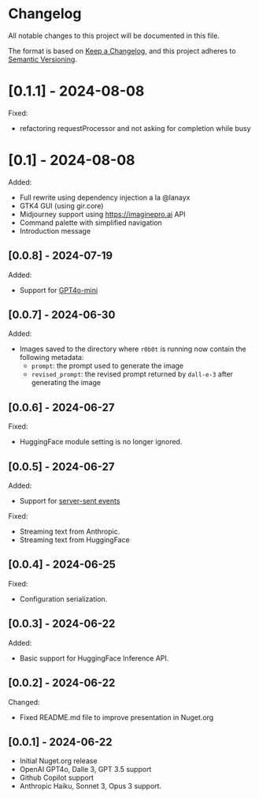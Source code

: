 # Changelog

All notable changes to this project will be documented in this file.

The format is based on [Keep a Changelog](https://keepachangelog.com/en/1.0.0/),
and this project adheres to [Semantic Versioning](https://semver.org/spec/v2.0.0.html).

# [0.1.1] - 2024-08-08

Fixed:

- refactoring requestProcessor and not asking for completion while busy

# [0.1] - 2024-08-08

Added:

- Full rewrite using dependency injection a la @lanayx
- GTK4 GUI (using gir.core)
- Midjourney support using https://imaginepro.ai API
- Command palette with simplified navigation
- Introduction message

## [0.0.8] - 2024-07-19

Added:

- Support for [GPT4o-mini](https://openai.com/index/gpt-4o-mini-advancing-cost-efficient-intelligence/)

## [0.0.7] - 2024-06-30

Added:

- Images saved to the directory where `r0b0t` is running now contain the following metadata:
  - `prompt`: the prompt used to generate the image
  - `revised_prompt`: the revised prompt returned by `dall-e-3` after generating the image

## [0.0.6] - 2024-06-27

Fixed:

- HuggingFace module setting is no longer ignored.

## [0.0.5] - 2024-06-27

Added:

- Support for [server-sent events](https://developer.mozilla.org/en-US/docs/Web/API/Server-sent_events/Using_server-sent_events)

Fixed:

- Streaming text from Anthropic.
- Streaming text from HuggingFace

## [0.0.4] - 2024-06-25

Fixed:

- Configuration serialization.

## [0.0.3] - 2024-06-22

Added:

- Basic support for HuggingFace Inference API.

## [0.0.2] - 2024-06-22

Changed:

- Fixed README.md file to improve presentation in Nuget.org

## [0.0.1] - 2024-06-22

- Initial Nuget.org release
- OpenAI GPT4o, Dalle 3, GPT 3.5 support
- Github Copilot support
- Anthropic Haiku, Sonnet 3, Opus 3 support.
